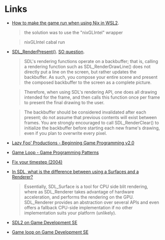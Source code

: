 # Links

- [How to make the game run when using Nix in WSL2](https://hachyderm.io/@DiazCarrete/109496648438688786).

  > the solution was to use the "nixGLIntel" wrapper

  > nixGLIntel cabal run


- [SDL_RenderPresent()](https://wiki.libsdl.org/SDL2/SDL_RenderPresent). [SO question](https://stackoverflow.com/questions/63759688/sdl-renderpresent-implementation).

  > SDL's rendering functions operate on a backbuffer; that is, calling a rendering function such as SDL_RenderDrawLine() does not directly put a line on the screen, but rather updates the backbuffer. As such, you compose your entire scene and present the composed backbuffer to the screen as a complete picture.
  
  > Therefore, when using SDL's rendering API, one does all drawing intended for the frame, and then calls this function once per frame to present the final drawing to the user.
  
  > The backbuffer should be considered invalidated after each present; do not assume that previous contents will exist between frames. You are strongly encouraged to call SDL_RenderClear() to initialize the backbuffer before starting each new frame's drawing, even if you plan to overwrite every pixel.
  
- [Lazy Foo' Productions - Beginning Game Programming v2.0](https://lazyfoo.net/tutorials/SDL/)

- [Game Loop - Game Programming Patterns](https://gameprogrammingpatterns.com/game-loop.html)

- [Fix your timestep (2004)](https://gafferongames.com/post/fix_your_timestep/)

- [In SDL, what is the difference between using a Surfaces and a Renderer?](https://gamedev.stackexchange.com/questions/180077/in-sdl-what-is-the-difference-between-using-a-surfaces-and-a-renderer)

  > Essentially, SDL_Surface is a tool for CPU side blit rendering, where as SDL_Renderer takes advantage of hardware acceleration, and performs the rendering on the GPU. SDL_Renderer provides an abstraction over several APIs and even offers a fallback CPU-side implementation if no other implementation suits your platform (unlikely).

- [SDL2 on Game Development SE](https://gamedev.stackexchange.com/questions/tagged/sdl?tab=Votes)

- [Game loop on Game Development SE](https://gamedev.stackexchange.com/questions/tagged/game-loop?tab=Votes)

